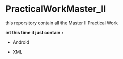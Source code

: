 # PracticalWorkMaster_II
this reporsitory contain all the Master II Practical Work

**int this time it just contain :**  

- Android 

- XML
